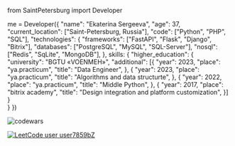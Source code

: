 from SaintPetersburg import Developer


me = Developer({
   "name": "Ekaterina Sergeeva",
   "age": 37,
   "current_location": ["Saint-Petersburg, Russia"],
   "code": ["Python", "PHP", "SQL"],
   "technologies": {
      "frameworks": ["FastAPI", "Flask", "Django", "Bitrix"],
      "databases": ["PostgreSQL", "MySQL", "SQL-Server"],
      "nosql": ["Redis", "SqLite", "MongoDB"],
   },
   skills: {
     "higher_education": {
       "university": "BGTU «VOENMEH»",
       "additional": [{
           "year": 2023,
           "place": "ya.practicum",
           "title": "Data Engineer",
         },
         {
           "year": 2023,
           "place": "ya.practicum",
           "title": "Algorithms and data structurte",
         },
         {
           "year": 2022,
           "place": "ya.practicum",
           "title": "Middle Python",
         },
         {
           "year": 2017,
           "place": "bitrix academy",
           "title": "Design integration and platform customization",
       }]
     }     
   }
})

![codewars](https://www.codewars.com/users/esergeevacom/badges/small)

[![LeetCode user user7859bZ](https://img.shields.io/badge/dynamic/json?style=for-the-badge&labelColor=black&color=%23ffa116&label=Solved&query=solvedOverTotal&url=https%3A%2F%2Fbadge.xyli.tech/%2Fapi%2Fusers%2Fuser7859bZ&logo=leetcode&logoColor=yellow)](https://leetcode.com/user7859bZ/)

<!--
**esergeevacom/esergeevacom** is a ✨ _special_ ✨ repository because its `README.md` (this file) appears on your GitHub profile.

Here are some ideas to get you started:

- 🔭 I’m currently working on ...
- 🌱 I’m currently learning ...
- 👯 I’m looking to collaborate on ...
- 🤔 I’m looking for help with ...
- 💬 Ask me about ...
- 📫 How to reach me: ...
- 😄 Pronouns: ...
- ⚡ Fun fact: ...
-->
